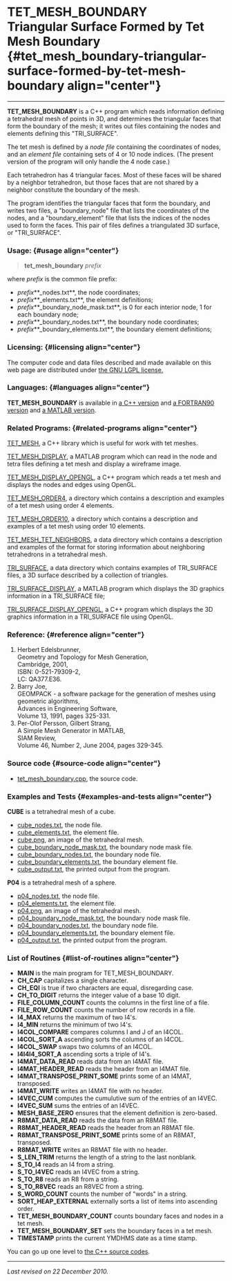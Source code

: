 TET\_MESH\_BOUNDARY\
Triangular Surface Formed by Tet Mesh Boundary {#tet_mesh_boundary-triangular-surface-formed-by-tet-mesh-boundary align="center"}
==============================================

------------------------------------------------------------------------

**TET\_MESH\_BOUNDARY** is a C++ program which reads information
defining a tetrahedral mesh of points in 3D, and determines the
triangular faces that form the boundary of the mesh; it writes out files
containing the nodes and elements defining this "TRI\_SURFACE".

The tet mesh is defined by a *node file* containing the coordinates of
nodes, and an *element file* containing sets of 4 or 10 node indices.
(The present version of the program will only handle the 4 node case.)

Each tetrahedron has 4 triangular faces. Most of these faces will be
shared by a neighbor tetrahedron, but those faces that are not shared by
a neighbor constitute the boundary of the mesh.

The program identifies the triangular faces that form the boundary, and
writes two files, a "boundary\_node" file that lists the coordinates of
the nodes, and a "boundary\_element" file that lists the indices of the
nodes used to form the faces. This pair of files defines a triangulated
3D surface, or "TRI\_SURFACE".

### Usage: {#usage align="center"}

> **tet\_mesh\_boundary** *prefix*

where *prefix* is the common file prefix:

-   *prefix***\_nodes.txt**, the node coordinates;
-   *prefix***\_elements.txt**, the element definitions;
-   *prefix***\_boundary\_node\_mask.txt**, is 0 for each interior node,
    1 for each boundary node;
-   *prefix***\_boundary\_nodes.txt**, the boundary node coordinates;
-   *prefix***\_boundary\_elements.txt**, the boundary element
    definitions;

### Licensing: {#licensing align="center"}

The computer code and data files described and made available on this
web page are distributed under [the GNU LGPL
license.](../../txt/gnu_lgpl.txt)

### Languages: {#languages align="center"}

**TET\_MESH\_BOUNDARY** is available in [a C++
version](../../cpp_src/tet_mesh_boundary/tet_mesh_boundary.html) and [a
FORTRAN90 version](../../f_src/tet_mesh_boundary/tet_mesh_boundary.html)
and [a MATLAB
version](../../m_src/tet_mesh_boundary/tet_mesh_boundary.html).

### Related Programs: {#related-programs align="center"}

[TET\_MESH](../../cpp_src/tet_mesh/tet_mesh.html), a C++ library which
is useful for work with tet meshes.

[TET\_MESH\_DISPLAY](../../m_src/tet_mesh_display/tet_mesh_display.html),
a MATLAB program which can read in the node and tetra files defining a
tet mesh and display a wireframe image.

[TET\_MESH\_DISPLAY\_OPENGL](../../cpp_src/tet_mesh_display_opengl/tet_mesh_display_opengl.html),
a C++ program which reads a tet mesh and displays the nodes and edges
using OpenGL.

[TET\_MESH\_ORDER4](../../data/tet_mesh_order4/tet_mesh_order4.html), a
directory which contains a description and examples of a tet mesh using
order 4 elements.

[TET\_MESH\_ORDER10](../../data/tet_mesh_order10/tet_mesh_order10.html),
a directory which contains a description and examples of a tet mesh
using order 10 elements.

[TET\_MESH\_TET\_NEIGHBORS](../../data/tet_mesh_tet_neighbors/tet_mesh_tet_neighbors.html),
a data directory which contains a description and examples of the format
for storing information about neighboring tetrahedrons in a tetrahedral
mesh.

[TRI\_SURFACE](../../data/tri_surface/tri_surface.html), a data
directory which contains examples of TRI\_SURFACE files, a 3D surface
described by a collection of triangles.

[TRI\_SURFACE\_DISPLAY](../../m_src/tri_surface_display/tri_surface_display.html),
a MATLAB program which displays the 3D graphics information in a
TRI\_SURFACE file;

[TRI\_SURFACE\_DISPLAY\_OPENGL](../../cpp_src/tri_surface_display_opengl/tri_surface_display_opengl.html),
a C++ program which displays the 3D graphics information in a
TRI\_SURFACE file using OpenGL.

### Reference: {#reference align="center"}

1.  Herbert Edelsbrunner,\
    Geometry and Topology for Mesh Generation,\
    Cambridge, 2001,\
    ISBN: 0-521-79309-2,\
    LC: QA377.E36.
2.  Barry Joe,\
    GEOMPACK - a software package for the generation of meshes using
    geometric algorithms,\
    Advances in Engineering Software,\
    Volume 13, 1991, pages 325-331.
3.  Per-Olof Persson, Gilbert Strang,\
    A Simple Mesh Generator in MATLAB,\
    SIAM Review,\
    Volume 46, Number 2, June 2004, pages 329-345.

### Source code {#source-code align="center"}

-   [tet\_mesh\_boundary.cpp](tet_mesh_boundary.cpp), the source code.

### Examples and Tests {#examples-and-tests align="center"}

**CUBE** is a tetrahedral mesh of a cube.

-   [cube\_nodes.txt](cube_nodes.txt), the node file.
-   [cube\_elements.txt](cube_elements.txt), the element file.
-   [cube.png](cube.png), an image of the tetrahedral mesh.
-   [cube\_boundary\_node\_mask.txt](cube_boundary_node_mask.txt), the
    boundary node mask file.
-   [cube\_boundary\_nodes.txt](cube_boundary_nodes.txt), the boundary
    node file.
-   [cube\_boundary\_elements.txt](cube_boundary_elements.txt), the
    boundary element file.
-   [cube\_output.txt](cube_output.txt), the printed output from the
    program.

**P04** is a tetrahedral mesh of a sphere.

-   [p04\_nodes.txt](p04_nodes.txt), the node file.
-   [p04\_elements.txt](p04_elements.txt), the element file.
-   [p04.png](p04.png), an image of the tetrahedral mesh.
-   [p04\_boundary\_node\_mask.txt](p04_boundary_node_mask.txt), the
    boundary node mask file.
-   [p04\_boundary\_nodes.txt](p04_boundary_nodes.txt), the boundary
    node file.
-   [p04\_boundary\_elements.txt](p04_boundary_elements.txt), the
    boundary element file.
-   [p04\_output.txt](p04_output.txt), the printed output from the
    program.

### List of Routines {#list-of-routines align="center"}

-   **MAIN** is the main program for TET\_MESH\_BOUNDARY.
-   **CH\_CAP** capitalizes a single character.
-   **CH\_EQI** is true if two characters are equal, disregarding case.
-   **CH\_TO\_DIGIT** returns the integer value of a base 10 digit.
-   **FILE\_COLUMN\_COUNT** counts the columns in the first line of a
    file.
-   **FILE\_ROW\_COUNT** counts the number of row records in a file.
-   **I4\_MAX** returns the maximum of two I4's.
-   **I4\_MIN** returns the minimum of two I4's.
-   **I4COL\_COMPARE** compares columns I and J of an I4COL.
-   **I4COL\_SORT\_A** ascending sorts the columns of an I4COL.
-   **I4COL\_SWAP** swaps two columns of an I4COL.
-   **I4I4I4\_SORT\_A** ascending sorts a triple of I4's.
-   **I4MAT\_DATA\_READ** reads data from an I4MAT file.
-   **I4MAT\_HEADER\_READ** reads the header from an I4MAT file.
-   **I4MAT\_TRANSPOSE\_PRINT\_SOME** prints some of an I4MAT,
    transposed.
-   **I4MAT\_WRITE** writes an I4MAT file with no header.
-   **I4VEC\_CUM** computes the cumulutive sum of the entries of an
    I4VEC.
-   **I4VEC\_SUM** sums the entries of an I4VEC.
-   **MESH\_BASE\_ZERO** ensures that the element definition is
    zero-based.
-   **R8MAT\_DATA\_READ** reads the data from an R8MAT file.
-   **R8MAT\_HEADER\_READ** reads the header from an R8MAT file.
-   **R8MAT\_TRANSPOSE\_PRINT\_SOME** prints some of an R8MAT,
    transposed.
-   **R8MAT\_WRITE** writes an R8MAT file with no header.
-   **S\_LEN\_TRIM** returns the length of a string to the last
    nonblank.
-   **S\_TO\_I4** reads an I4 from a string.
-   **S\_TO\_I4VEC** reads an I4VEC from a string.
-   **S\_TO\_R8** reads an R8 from a string.
-   **S\_TO\_R8VEC** reads an R8VEC from a string.
-   **S\_WORD\_COUNT** counts the number of "words" in a string.
-   **SORT\_HEAP\_EXTERNAL** externally sorts a list of items into
    ascending order.
-   **TET\_MESH\_BOUNDARY\_COUNT** counts boundary faces and nodes in a
    tet mesh.
-   **TET\_MESH\_BOUNDARY\_SET** sets the boundary faces in a tet mesh.
-   **TIMESTAMP** prints the current YMDHMS date as a time stamp.

You can go up one level to [the C++ source codes](../cpp_src.html).

------------------------------------------------------------------------

*Last revised on 22 December 2010.*
